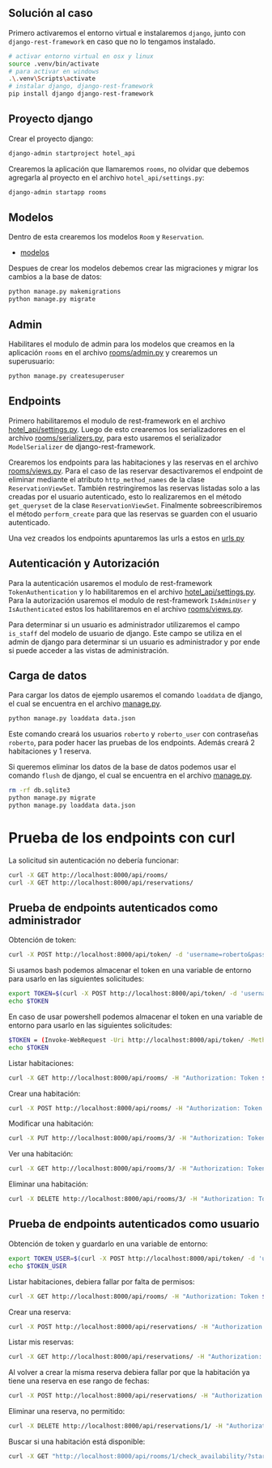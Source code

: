 ## Solución al caso

Primero activaremos el entorno virtual e instalaremos `django`, junto con `django-rest-framework` en caso que no lo tengamos instalado.

```bash
# activar entorno virtual en osx y linux
source .venv/bin/activate
# para activar en windows
.\.venv\Scripts\activate
# instalar django, django-rest-framework
pip install django django-rest-framework
```

## Proyecto django

Crear el proyecto django:

```bash
django-admin startproject hotel_api
```

Crearemos la aplicación que llamaremos `rooms`, no olvidar que debemos agregarla al proyecto en el archivo `hotel_api/settings.py`:

```bash
django-admin startapp rooms
```

## Modelos

Dentro de esta crearemos los modelos `Room` y `Reservation`.

* [modelos](rooms/models.py)

Despues de crear los modelos debemos crear las migraciones y migrar los cambios a la base de datos:

```bash
python manage.py makemigrations
python manage.py migrate
```

## Admin

Habilitares el modulo de admin para los modelos que creamos en la aplicación `rooms` en el archivo [rooms/admin.py](rooms/admin.py) y crearemos un superusuario:

```bash
python manage.py createsuperuser
```

## Endpoints

Primero habilitaremos el modulo de rest-framework en el archivo [hotel_api/settings.py](hotel_api/settings.py). Luego de esto crearemos los serializadores en el archivo [rooms/serializers.py](rooms/serializers.py), para esto usaremos el serializador `ModelSerializer` de django-rest-framework.

Crearemos los endpoints para las habitaciones y las reservas en el archivo [rooms/views.py](rooms/views.py). Para el caso de las reservar desactivaremos el endpoint de eliminar mediante el atributo `http_method_names` de la clase `ReservationViewSet`. También restringiremos las reservas listadas solo a las creadas por el usuario autenticado, esto lo realizaremos en el método `get_queryset` de la clase `ReservationViewSet`. Finalmente sobreescribiremos el método `perform_create` para que las reservas se guarden con el usuario autenticado.

Una vez creados los endpoints apuntaremos las urls a estos en [urls.py](hotel_api/urls.py)

## Autenticación y Autorización

Para la autenticación usaremos el modulo de rest-framework `TokenAuthentication` y lo habilitaremos en el archivo [hotel_api/settings.py](hotel_api/settings.py). Para la autorización usaremos el modulo de rest-framework `IsAdminUser` y `IsAuthenticated` estos los habilitaremos en el archivo [rooms/views.py](rooms/views.py).

Para determinar si un usuario es administrador utilizaremos el campo `is_staff` del modelo de usuario de django. Este campo se utiliza en el admin de django para determinar si un usuario es administrador y por ende si puede acceder a las vistas de administración.

## Carga de datos

Para cargar los datos de ejemplo usaremos el comando `loaddata` de django, el cual se encuentra en el archivo [manage.py](manage.py).

```bash
python manage.py loaddata data.json
```

Este comando creará los usuarios `roberto` y `roberto_user` con contraseñas `roberto`, para poder hacer las pruebas de los endpoints. Además creará 2 habitaciones y 1 reserva.

Si queremos eliminar los datos de la base de datos podemos usar el comando `flush` de django, el cual se encuentra en el archivo [manage.py](manage.py).

```bash
rm -rf db.sqlite3
python manage.py migrate
python manage.py loaddata data.json
```

# Prueba de los endpoints con curl

La solicitud sin autenticación no debería funcionar:

```bash
curl -X GET http://localhost:8000/api/rooms/
curl -X GET http://localhost:8000/api/reservations/
```

## Prueba de endpoints autenticados como administrador

Obtención de token:

```bash
curl -X POST http://localhost:8000/api/token/ -d 'username=roberto&password=roberto'
```

Si usamos bash podemos almacenar el token en una variable de entorno para usarlo en las siguientes solicitudes:

```bash
export TOKEN=$(curl -X POST http://localhost:8000/api/token/ -d 'username=roberto&password=roberto' | jq -r '.token')
echo $TOKEN
```

En caso de usar powershell podemos almacenar el token en una variable de entorno para usarlo en las siguientes solicitudes:

```bash
$TOKEN = (Invoke-WebRequest -Uri http://localhost:8000/api/token/ -Method POST -Body 'username=roberto&password=roberto' -UseBasicParsing).Content | ConvertFrom-Json | Select-Object -ExpandProperty token
echo $TOKEN
```

Listar habitaciones:

```bash
curl -X GET http://localhost:8000/api/rooms/ -H "Authorization: Token $TOKEN"
```

Crear una habitación:

```bash
curl -X POST http://localhost:8000/api/rooms/ -H "Authorization: Token $TOKEN" -H "Content-Type: application/json" -d '{"name": "Habitación 3", "description": "Habitación con vista a la playa", "price_per_night": 150.00}'
```

Modificar una habitación:

```bash
curl -X PUT http://localhost:8000/api/rooms/3/ -H "Authorization: Token $TOKEN" -H "Content-Type: application/json" -d '{"name": "Habitación 3", "description": "Habitación con vista a la playa", "price_per_night": 250.00}'
```

Ver una habitación:

```bash
curl -X GET http://localhost:8000/api/rooms/3/ -H "Authorization: Token $TOKEN"
```

Eliminar una habitación:

```bash
curl -X DELETE http://localhost:8000/api/rooms/3/ -H "Authorization: Token $TOKEN"
```

## Prueba de endpoints autenticados como usuario

Obtención de token y guardarlo en una variable de entorno:

```bash
export TOKEN_USER=$(curl -X POST http://localhost:8000/api/token/ -d 'username=roberto_user&password=roberto' | jq -r '.token')
echo $TOKEN_USER
```

Listar habitaciones, debiera fallar por falta de permisos:

```bash
curl -X GET http://localhost:8000/api/rooms/ -H "Authorization: Token $TOKEN_USER"
```

Crear una reserva:

```bash
curl -X POST http://localhost:8000/api/reservations/ -H "Authorization: Token $TOKEN_USER" -H "Content-Type: application/json" -d '{"room": 1, "start_date": "2024-01-01", "end_date": "2024-01-05"}'
```

Listar mis reservas:

```bash
curl -X GET http://localhost:8000/api/reservations/ -H "Authorization: Token $TOKEN_USER"
```

Al volver a crear la misma reserva debiera fallar por que la habitación ya tiene una reserva en ese rango de fechas:

```bash
curl -X POST http://localhost:8000/api/reservations/ -H "Authorization: Token $TOKEN_USER" -H "Content-Type: application/json" -d '{"room": 1, "start_date": "2024-01-01", "end_date": "2024-01-05"}'
```

Eliminar una reserva, no permitido:

```bash
curl -X DELETE http://localhost:8000/api/reservations/1/ -H "Authorization: Token $TOKEN_USER"
```

Buscar si una habitación está disponible:

```bash
curl -X GET "http://localhost:8000/api/rooms/1/check_availability/?start_date=2024-01-01&end_date=2024-01-05" -H "Authorization: Token $TOKEN_USER"
```

